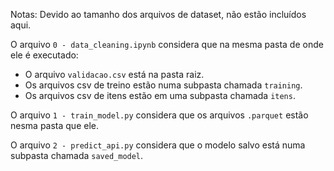 Notas:
Devido ao tamanho dos arquivos de dataset, não estão incluídos aqui.

O arquivo `0 - data_cleaning.ipynb` considera que na mesma pasta de onde ele é executado:
- O arquivo `validacao.csv` está na pasta raiz.
- Os arquivos csv de treino estão numa subpasta chamada `training`.
- Os arquivos csv de itens estão em uma subpasta chamada `itens`.

O arquivo `1 - train_model.py` considera que os arquivos `.parquet` estão nesma pasta que ele.

O arquivo `2 - predict_api.py` considera que o modelo salvo está numa subpasta chamada `saved_model`.
